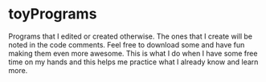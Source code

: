 # toyPrograms
 Programs that I edited or created otherwise. The ones that I create will be noted in the code comments. Feel free to download some and have fun making them even more awesome. This is what I do when I have some free time on my hands and this helps me practice what I already know and learn more.  
